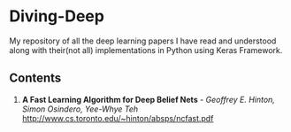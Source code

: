 # Diving-Deep
My repository of all the deep learning papers I have read and understood along with their(not all) implementations in Python using Keras Framework.

## Contents
1. **A Fast Learning Algorithm for Deep Belief Nets** - _Geoffrey E. Hinton, Simon Osindero, Yee-Whye Teh_
http://www.cs.toronto.edu/~hinton/absps/ncfast.pdf
